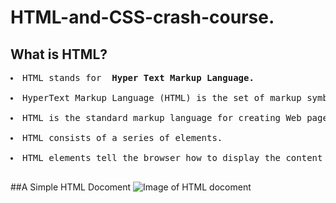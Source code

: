 # HTML-and-CSS-crash-course.
## What is HTML?
<pre>
<li>HTML stands for <strong> Hyper Text Markup Language. </strong> </li>
<li>HyperText Markup Language (HTML) is the set of markup symbols or codes inserted into a file intended for display on the Internet. The markup tells web browsers how to display a web page's words and images.</li>
<li>HTML is the standard markup language for creating Web pages.</li>
<li>HTML consists of a series of elements.</li>
<li>HTML elements tell the browser how to display the content that this is heading (h1, h2, h3, h4, h5, h6) and this is a paragraph and this is link and this is an image etc.</li>
</pre>

##A Simple HTML Docoment
<img src=" https://miro.medium.com/max/1400/1*hQquTqhdj2DVCeeKNk-FGA.png" alt="Image of HTML docoment">
